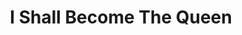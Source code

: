 --- 
title: "I Shall Become The Queen"
publishdate: "2019-4-28T16:48:46+02:00"
src: "https://365manga.net/manga/i-shall-become-the-queen"
image: "https://data.365manga.net/images/thumbnails/19609-i-shall-become-the-queen.jpg"
description: "He just finished his University, yet he traveled back to highschool! He was a guy, but suddenly transformed into a girl! But this body... This face... It's pretty nice~ I was always targetted by bullies during highschool, but now, freshman year won't be like it used to. God gave me another chance, and I've decided to stop being good! I shall change history and conquer the highschool! I will become…"
---